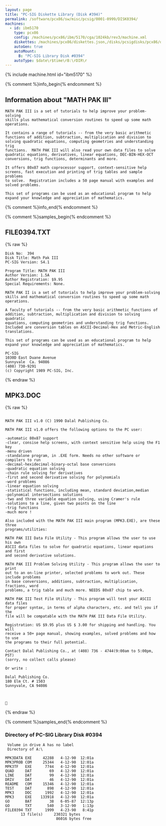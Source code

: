 ```yaml
---
layout: page
title: "PC-SIG Diskette Library (Disk #394)"
permalink: /software/pcx86/sw/misc/pcsig/0001-0999/DISK0394/
machines:
  - id: ibm5170
    type: pcx86
    config: /machines/pcx86/ibm/5170/cga/1024kb/rev3/machine.xml
    diskettes: /machines/pcx86/diskettes.json,/disks/pcsigdisks/pcx86/diskettes.json
    autoGen: true
    autoMount:
      B: "PC-SIG Library Disk #0394"
    autoType: $date\r$time\rB:\rDIR\r
---
```


{% include machine.html id="ibm5170" %}

{% comment %}info_begin{% endcomment %}

## Information about "MATH PAK III"

    MATH PAK III is a set of tutorials to help improve your problem-solving
    skills plus mathematical conversion routines to speed up some math
    operations.
    
    It contains a range of tutorials -- from the very basic arithmetic
    functions of addition, subtraction, multiplication and division to
    solving quadratic equations, computing geometries and understanding trig
    functions.  MATH PAK III will also read your own data files to solve
    quadratic equations, derivatives, linear equations, DEC-BIN-HEX-OCT
    conversions, trig functions, determinants and more.
    
    It offers 80x87 math coprocessor support, context-sensitive help
    screens, fast execution and printing of trig tables and sample problems
    to solve.  Registration includes a 50 page manual with examples and
    solved problems.
    
    This set of programs can be used as an educational program to help
    expand your knowledge and appreciation of mathematics.
{% comment %}info_end{% endcomment %}

{% comment %}samples_begin{% endcomment %}

## FILE0394.TXT

{% raw %}
```
Disk No:  394                                                           
Disk Title: Math Pak III                                                
PC-SIG Version: S4.1                                                    
                                                                        
Program Title: MATH PAK III                                             
Author Version: 1.5A                                                    
Author Registration: $9.95                                              
Special Requirements: None.                                             
                                                                        
MATH PAK II is a set of tutorials to help improve your problem-solving  
skills and mathematical conversion routines to speed up some math       
operations.                                                             
                                                                        
A faculty of tutorials -- from the very basic arithmetic functions of   
addition, subtraction, multiplication and division to solving quadratic 
equations, computing geometries and understanding trig functions.       
Included are conversion tables on ASCII-Decimal-Hex and Metric-English  
translations.                                                           
                                                                        
This set of programs can be used as an educational program to help      
expand your knowledge and appreciation of mathematics.                  
                                                                        
PC-SIG                                                                  
1030D East Duane Avenue                                                 
Sunnyvale  Ca. 94086                                                    
(408) 730-9291                                                          
(c) Copyright 1989 PC-SIG, Inc.                                         
```
{% endraw %}

## MPK3.DOC

{% raw %}
```

MATH PAK III v1.0 (C) 1990 Dalal Publishing Co.

MATH PAK III v1.0 offers the following options to the PC user:

-automatic 80x87 support
-clear, consise help screens, with context sensitive help using the F1 key
-menu driven
-standalone program, in .EXE form. Needs no other software or compilers to run
-decimal-hexidecimal-binary-octal base conversions
-quadratic equation solving
-chain rule solving for derivatives
-first and second derivative solving for polynomials
-word problems
-linear equation solving
-statistical functions, including mean, standard deviation,median
-polynomial intersections solutions
-two and three variable equation solving, using Cramer's rule
-solutions to a line, given two points on the line
-trig functions
-much more !

Also included with the MATH PAK III main program (MPK3.EXE), are these three
programs/utilities:

MATH PAK III Data File Utility - This program allows the user to use his own
ASCII data files to solve for quadratic equations, linear equations and first
and second derivative solutions.

MATH PAK III Problem Solving Utility - This program allows the user to print
out to an on-line printer, selected problems to work out. These include problems
in base conversions, additions, subtraction, multiplication, fractions, word
problems, a trig table and much more. NEEDS 80x87 chip to work.

MATH PAK III Test File Utility - This program will test your ASCII data files
for proper syntax, in terms of alpha characters, etc. and tell you if the 
file will be compatable with the MATH PAK III Data File Utility.

Registration: US $9.95 plus US $ 3.00 for shipping and handling. You will
receive a 50+ page manual, showing examples, solved problems and how to use
the programs to their full potential.

Contact Dalal Publishing Co., at (408) 736 - 4744(9:00am to 5:00pm, PST)
(sorry, no collect calls please)

Or write :  

Dalal Publishing Co.
180 Elm Ct. # 1503
Sunnyvale, CA 94086




```
{% endraw %}

{% comment %}samples_end{% endcomment %}

### Directory of PC-SIG Library Disk #0394

     Volume in drive A has no label
     Directory of A:\

    MPK3DATA EXE     42288   4-12-90  12:01a
    MPK3PROB COM     25344   4-12-90  12:01a
    MPK3TF   EXE      7744   4-12-90  12:01a
    QUAD     DAT        69   4-12-90  12:01a
    LINE     DAT        99   4-12-90  12:01a
    DRIV     DAT        46   4-12-90  12:01a
    README   COM     15346   4-12-90  12:01a
    TEST     DAT       898   4-12-90  12:01a
    MPK3     DOC      1992   4-12-90  12:01a
    MPK3     EXE    133918   4-12-90  12:01a
    GO       BAT        38   6-05-87  12:13p
    GO       TXT       540   3-12-90   1:13p
    FILE0394 TXT      1999   4-23-90   8:41p
           13 file(s)     230321 bytes
                           86016 bytes free
